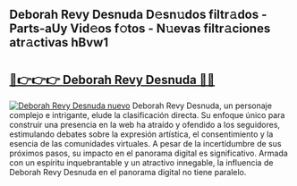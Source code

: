## Deborah Revy Desnuda D𝚎sn𝚞dos filtr𝚊dos - Parts-aUy Vid𝚎os f𝚘tos - N𝚞evas filtr𝚊ciones atr𝚊ctivas hBvw1

# <h2><a href="http://mb3ymh.tromn.icu/?c=Deborah+Revy+Desnuda">🔗👉👉👉 Deborah Revy Desnuda 🔗🔗</a></h2>

[![Deborah Revy Desnuda nuevo](https://i.imgur.com/pEAQMta.gif)](http://mb3ymh.tromn.icu/?c=Deborah+Revy+Desnuda)
Deborah Revy Desnuda, un personaje complejo e intrigante, elude la clasificación directa. Su enfoque único para construir una presencia en la web ha atraído y ofendido a los seguidores, estimulando debates sobre la expresión artística, el consentimiento y la esencia de las comunidades virtuales. A pesar de la incertidumbre de sus próximos pasos, su impacto en el panorama digital es significativo. Armada con un espíritu inquebrantable y un atractivo innegable, la influencia de Deborah Revy Desnuda en el panorama digital no tiene paralelo.
